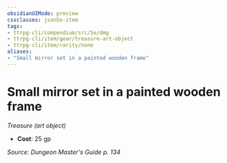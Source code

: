 ```yaml
---
obsidianUIMode: preview
cssclasses: json5e-item
tags:
- ttrpg-cli/compendium/src/5e/dmg
- ttrpg-cli/item/gear/treasure-art-object
- ttrpg-cli/item/rarity/none
aliases: 
- "Small mirror set in a painted wooden frame"
---
```

# Small mirror set in a painted wooden frame
*Treasure (art object)*  


- **Cost**: 25 gp

*Source: Dungeon Master's Guide p. 134*